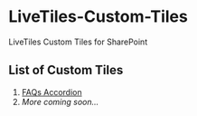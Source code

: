 # LiveTiles-Custom-Tiles

LiveTiles Custom Tiles for SharePoint

## List of Custom Tiles

1. [FAQs Accordion](/FAQs%20Accordion)
2. _More coming soon..._
